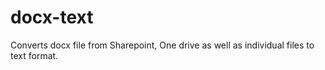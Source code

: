 # docx-text
Converts docx file from Sharepoint, One drive as well as individual files to text format.
